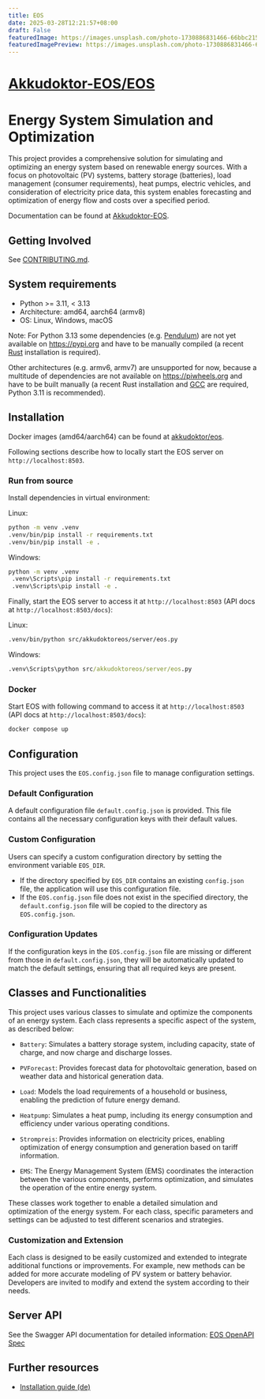 ```yaml
---
title: EOS
date: 2025-03-28T12:21:57+08:00
draft: False
featuredImage: https://images.unsplash.com/photo-1730886831466-66bbc2154981?ixid=M3w0NjAwMjJ8MHwxfHJhbmRvbXx8fHx8fHx8fDE3NDMxMzU2NTV8&ixlib=rb-4.0.3
featuredImagePreview: https://images.unsplash.com/photo-1730886831466-66bbc2154981?ixid=M3w0NjAwMjJ8MHwxfHJhbmRvbXx8fHx8fHx8fDE3NDMxMzU2NTV8&ixlib=rb-4.0.3
---
```


# [Akkudoktor-EOS/EOS](https://github.com/Akkudoktor-EOS/EOS)

# Energy System Simulation and Optimization

This project provides a comprehensive solution for simulating and optimizing an energy system based on renewable energy sources. With a focus on photovoltaic (PV) systems, battery storage (batteries), load management (consumer requirements), heat pumps, electric vehicles, and consideration of electricity price data, this system enables forecasting and optimization of energy flow and costs over a specified period.

Documentation can be found at [Akkudoktor-EOS](https://akkudoktor-eos.readthedocs.io/en/latest/).

## Getting Involved

See [CONTRIBUTING.md](CONTRIBUTING.md).

## System requirements

- Python >= 3.11, < 3.13
- Architecture: amd64, aarch64 (armv8)
- OS: Linux, Windows, macOS

Note: For Python 3.13 some dependencies (e.g. [Pendulum](https://github.com/python-pendulum/Pendulum)) are not yet available on https://pypi.org and have to be manually compiled (a recent [Rust](https://www.rust-lang.org/tools/install) installation is required).

Other architectures (e.g. armv6, armv7) are unsupported for now, because a multitude of dependencies are not available on https://piwheels.org and have to be built manually (a recent Rust installation and [GCC](https://gcc.gnu.org/) are required, Python 3.11 is recommended).

## Installation

Docker images (amd64/aarch64) can be found at [akkudoktor/eos](https://hub.docker.com/r/akkudoktor/eos).

Following sections describe how to locally start the EOS server on `http://localhost:8503`.

### Run from source

Install dependencies in virtual environment:

Linux:

```bash
python -m venv .venv
.venv/bin/pip install -r requirements.txt
.venv/bin/pip install -e .
```

Windows:

```cmd
python -m venv .venv
 .venv\Scripts\pip install -r requirements.txt
 .venv\Scripts\pip install -e .
```

Finally, start the EOS server to access it at `http://localhost:8503` (API docs at `http://localhost:8503/docs`):

Linux:

```bash
.venv/bin/python src/akkudoktoreos/server/eos.py
```

Windows:

```cmd
.venv\Scripts\python src/akkudoktoreos/server/eos.py
```

### Docker

Start EOS with following command to access it at `http://localhost:8503` (API docs at `http://localhost:8503/docs`):

```bash
docker compose up
```

## Configuration

This project uses the `EOS.config.json` file to manage configuration settings.

### Default Configuration

A default configuration file `default.config.json` is provided. This file contains all the necessary configuration keys with their default values.

### Custom Configuration

Users can specify a custom configuration directory by setting the environment variable `EOS_DIR`.

- If the directory specified by `EOS_DIR` contains an existing `config.json` file, the application will use this configuration file.
- If the `EOS.config.json` file does not exist in the specified directory, the `default.config.json` file will be copied to the directory as `EOS.config.json`.

### Configuration Updates

If the configuration keys in the `EOS.config.json` file are missing or different from those in `default.config.json`, they will be automatically updated to match the default settings, ensuring that all required keys are present.

## Classes and Functionalities

This project uses various classes to simulate and optimize the components of an energy system. Each class represents a specific aspect of the system, as described below:

- `Battery`: Simulates a battery storage system, including capacity, state of charge, and now charge and discharge losses.

- `PVForecast`: Provides forecast data for photovoltaic generation, based on weather data and historical generation data.

- `Load`: Models the load requirements of a household or business, enabling the prediction of future energy demand.

- `Heatpump`: Simulates a heat pump, including its energy consumption and efficiency under various operating conditions.

- `Strompreis`: Provides information on electricity prices, enabling optimization of energy consumption and generation based on tariff information.

- `EMS`: The Energy Management System (EMS) coordinates the interaction between the various components, performs optimization, and simulates the operation of the entire energy system.

These classes work together to enable a detailed simulation and optimization of the energy system. For each class, specific parameters and settings can be adjusted to test different scenarios and strategies.

### Customization and Extension

Each class is designed to be easily customized and extended to integrate additional functions or improvements. For example, new methods can be added for more accurate modeling of PV system or battery behavior. Developers are invited to modify and extend the system according to their needs.

## Server API

See the Swagger API documentation for detailed information: [EOS OpenAPI Spec](https://petstore3.swagger.io/?url=https://raw.githubusercontent.com/Akkudoktor-EOS/EOS/refs/heads/main/openapi.json)

## Further resources

- [Installation guide (de)](https://meintechblog.de/2024/09/05/andreas-schmitz-joerg-installiert-mein-energieoptimierungssystem/)
